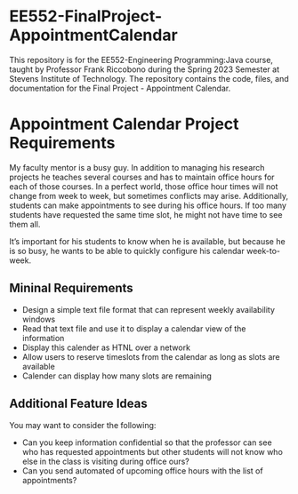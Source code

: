 # EE552-FinalProject-AppointmentCalendar
This repository is for the EE552-Engineering Programming:Java course, taught by Professor Frank Riccobono during the Spring 2023 Semester at Stevens Institute of Technology. The repository contains the code, files, and documentation for the Final Project - Appointment Calendar. 

# Appointment Calendar Project Requirements
My faculty mentor is a busy guy. In addition to managing his research projects he teaches several courses and has to maintain office hours for each of those courses. In a perfect world, those office hour times will not change from week to week, but sometimes conflicts may arise. Additionally, students can make appointments to see during his office hours. If too many students have requested the same time slot, he might not have time to see them all.

It’s important for his students to know when he is available, but because he is so busy, he wants to be able to quickly configure his calendar week-to-week.


## Mininal Requirements
* Design a simple text file format that can represent weekly availability windows
* Read that text file and use it to display a calendar view of the information
* Display this calender as HTNL over a network
* Allow users to reserve timeslots from the calendar as long as slots are available
* Calender can display how many slots are remaining

## Additional Feature Ideas
You may want to consider the following:
* Can you keep information confidential so that the professor can see who has requested appointments but other students will not know who else in the class is visiting during office ours?
* Can you send automated of upcoming office hours with the list of appointments?
